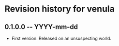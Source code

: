 # Revision history for venula

## 0.1.0.0 -- YYYY-mm-dd

* First version. Released on an unsuspecting world.
